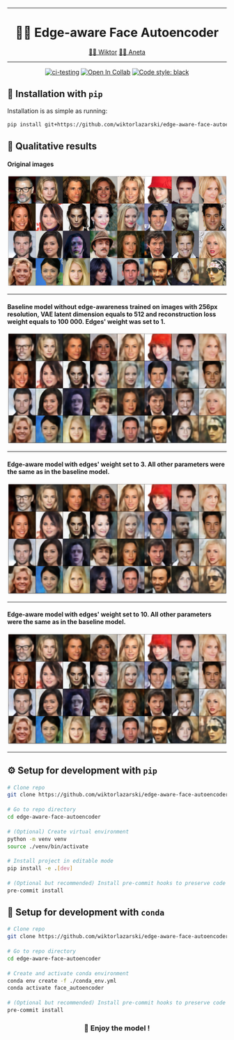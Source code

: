 ______________________________________________________________________
<div align="center">

# 👨‍🎨 Edge-aware Face Autoencoder

<p align="center">
  <a href="https://github.com/wiktorlazarski">👨‍🎓 Wiktor</a>
  <a href="https://github.com/AnetaJas">👩‍🎓 Aneta</a>
</p>

______________________________________________________________________

[![ci-testing](https://github.com/wiktorlazarski/face-vae/actions/workflows/ci-testing.yml/badge.svg?branch=master&event=push)](https://github.com/wiktorlazarski/edge-aware-face-autoencoder/actions/workflows/ci-testing.yml)
[![Open In Collab](https://colab.research.google.com/assets/colab-badge.svg)](https://colab.research.google.com/drive/1b3afUvKmuWQblkxIpGxUAOt0pZk3DBa3?usp=sharing)
[![Code style: black](https://img.shields.io/badge/code%20style-black-000000.svg)](https://github.com/psf/black)

</div>

## 💎 Installation with `pip`

Installation is as simple as running:

```bash
pip install git+https://github.com/wiktorlazarski/edge-aware-face-autoencoder.git
```

## 🧐 Qualitative results

#### Original images
![alt text](https://github.com/wiktorlazarski/edge-aware-face-autoencoder/blob/master/doc/images/original_imgs.png)

---

#### Baseline model without edge-awareness trained on images with 256px resolution, VAE latent dimension equals to 512 and reconstruction loss weight equals to 100 000. Edges' weight was set to 1.
![alt text](https://github.com/wiktorlazarski/edge-aware-face-autoencoder/blob/master/doc/images/baseline-256px-512ld-100k.png)

---

#### Edge-aware model with edges' weight set to 3. All other parameters were the same as in the baseline model.
![alt text](https://github.com/wiktorlazarski/edge-aware-face-autoencoder/blob/master/doc/images/edgeaware-edge_weight3.png)

---

#### Edge-aware model with edges' weight set to 10. All other parameters were the same as in the baseline model.
![alt text](https://github.com/wiktorlazarski/edge-aware-face-autoencoder/blob/master/doc/images/edgeaware_edge_weight10.png)

---

## ⚙️ Setup for development with `pip`

```bash
# Clone repo
git clone https://github.com/wiktorlazarski/edge-aware-face-autoencoder.git

# Go to repo directory
cd edge-aware-face-autoencoder

# (Optional) Create virtual environment
python -m venv venv
source ./venv/bin/activate

# Install project in editable mode
pip install -e .[dev]

# (Optional but recommended) Install pre-commit hooks to preserve code format consistency
pre-commit install
```

## 🐍 Setup for development with `conda`

```bash
# Clone repo
git clone https://github.com/wiktorlazarski/edge-aware-face-autoencoder.git

# Go to repo directory
cd edge-aware-face-autoencoder

# Create and activate conda environment
conda env create -f ./conda_env.yml
conda activate face_autoencoder

# (Optional but recommended) Install pre-commit hooks to preserve code format consistency
pre-commit install
```

<div align="center">

### 🤗 Enjoy the model !

</div>
